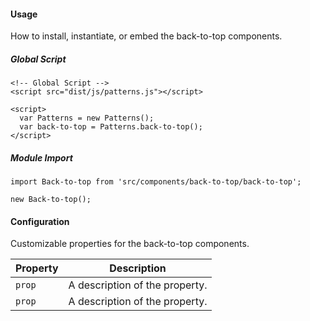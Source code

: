 #### Usage

How to install, instantiate, or embed the back-to-top components.

##### Global Script

    <!-- Global Script -->
    <script src="dist/js/patterns.js"></script>

    <script>
      var Patterns = new Patterns();
      var back-to-top = Patterns.back-to-top();
    </script>

##### Module Import

    import Back-to-top from 'src/components/back-to-top/back-to-top';

    new Back-to-top();

#### Configuration

Customizable properties for the back-to-top components.

Property | Description
---------|-
`prop`   | A description of the property.
`prop`   | A description of the property.
